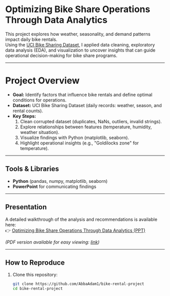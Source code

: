 # Optimizing Bike Share Operations Through Data Analytics

This project explores how weather, seasonality, and demand patterns impact daily bike rentals.  
Using the [UCI Bike Sharing Dataset](https://archive.ics.uci.edu/ml/datasets/bike+sharing+dataset), I applied data cleaning, exploratory data analysis (EDA), and visualization to uncover insights that can guide operational decision-making for bike share programs.

---

# Project Overview
- **Goal:** Identify factors that influence bike rentals and define optimal conditions for operations.
- **Dataset:** UCI Bike Sharing Dataset (daily records: weather, season, and rental counts).
- **Key Steps:**
	1. Clean corrupted dataset (duplicates, NaNs, outliers, invalid strings).
	2. Explore relationships between features (temperature, humidity, weather situation).
	3. Visualize findings with Python (matplotlib, seaborn).
	4. Highlight operational insights (e.g., "Goldilocks zone" for temperature).

---

## Tools & Libraries
- **Python** (pandas, numpy, matplotlib, seaborn)
- **PowerPoint** for communicating findings

---

## Presentation
A detailed walkthrough of the analysis and recommendations is available here:  
👉 [Optimizing Bike Share Operations Through Data Analytics (PPT)](presentation/bike_share_analysis.pptx)


*(PDF version available for easy viewing: [link](presentation/bike_share_analysis.pdf))* 

---

## How to Reproduce
1. Clone this repository:
   ```bash
   git clone https://github.com/AbbaAdam1/bike-rental-project
   cd bike-rental-project
